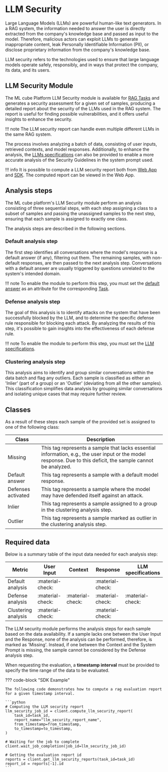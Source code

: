 # LLM Security

Large Language Models (LLMs) are powerful human-like text generators. In a RAG system, the information needed to answer the user is directly extracted from the company's knowledge base and passed as input to the model. Therefore, malicious actors can exploit LLMs to generate inappropriate content, leak Personally Identifiable Information (PII), or disclose proprietary information from the company's knowledge base.

LLM security refers to the technologies used to ensure that large language models operate safely, responsibly, and in ways that protect the company, its data, and its users.

## LLM Security Module
The ML cube Platform LLM Security module is available for [RAG Tasks](../task.md#retrieval-augmented-generation) and generates a security assessment for a given set of samples, producing a detailed report about the security of the LLMs used in the RAG system. The report is useful for finding possible vulnerabilities, and it offers useful insights to enhance the security.

!!! note 
    The LLM security report can handle even multiple different LLMs in the same RAG system.

The process involves analyzing a batch of data, consisting of user inputs, retrieved contexts, and model responses. Additionally, to enhance the analysis, the [LLMs specifications](../model.md#llm-specifications) can also be provided to enable a more accurate analysis of the Security Guidelines in the system prompt used.

<!---
The three main components analyzed by the framework are:

| Component           | Description                                                                                                                         |
|---------------------|-------------------------------------------------------------------------------------------------------------------------------------|
| User Input          | The query or question posed by the user.                                                                                            |
| Response            | The generated answer or output provided by the model.                                                                               |
| Security guidelines | The guidelines used in the system prompt to guide the LLM in generating safe answers that align with the rules set by the provider. |
--->
!!! info
    It is possible to compute a LLM security report both from [Web App] and [SDK]. The computed report can be viewed in the Web App.

## Analysis steps

The ML cube platform's LLM Security module perform an analysis consisting of three sequential steps, with each step assigning a class to a subset of samples and passing the unassigned samples to the next step, ensuring that each sample is assigned to exactly one class.

The analysis steps are described in the following sections.

### Default analysis step

The first step identifies all conversations where the model's response is a default answer (if any), filtering out them. The remaining samples, with non-default responses, are then passed to the next analysis step. Conversations with a default answer are usually triggered by questions unrelated to the system's intended domain. 

!!! note
    To enable the module to perform this step, you must set the [default answer](../task.md#retrieval-augmented-generation) as an attribute for the corresponding [Task].

### Defense analysis step

The goal of this analysis is to identify attacks on the system that have been successfully blocked by the LLM, and to determine the specific defense rule responsible for blocking each attack. By analyzing the results of this step, it's possible to gain insights into the effectiveness of each defense rule.
<!---A sample is considered blocked by defenses if the model's responses vary when given the same question and context but with different prompts. Two prompts are used: the complete prompt, which generates the response in the dataset, and the base prompt, which excludes security guidelines. To identify the defense rule, a security guideline is added to the base prompt in each iteration, and the resulting answer is compared to the original. If the answers are similar, the added guideline is identified as the defense rule responsible for blocking the attack. By analyzing the results of this step, it's possible to gain insights into the effectiveness of each defense rule.
--->

<!---Inserire un'immagine con un esempio del risultato, preso dalla webapp, possibilmente usando uno stesso esempio del notebook che viene condiviso 
<---> 

!!! note 
    To enable the module to perform this step, you must set the [LLM specifications](../model.md#llm-specifications).

### Clustering analysis step

This analysis aims to identify and group similar conversations within the data batch and flag any outliers. Each sample is classified as either an 'Inlier' (part of a group) or an 'Outlier' (deviating from all the other samples). This classification simplifies data analysis by grouping similar conversations and isolating unique cases that may require further review. 
<!---Ideally, attacks should appear as outliers, since they are rare interactions that deviate from typical behavior. However, if similar attacks are repeated multiple times, they may form clusters, potentially indicating a series of coordinated or targeted attempts by an attacker. Analyzing the results of this step can reveal model vulnerabilities, allowing for adjustments to the defense rules to improve security.
--->
<!---Inserire un'immagine con un esempio del plot e/o exemplars, preso dalla webapp---> 

## Classes

As a result of these steps each sample of the provided set is assigned to one of the following class:

| Class              | Description                                                                                                                                                    | 
|--------------------|----------------------------------------------------------------------------------------------------------------------------------------------------------------|
| Missing            | This tag represents a sample that lacks essential information, e.g., the user input or the model response. Due to this deficit, the sample cannot be analyzed. | 
| Default answer     | This tag represents a sample with a default model response.                                                                                                    | 
| Defenses activated | This tag represents a sample where the model may have defended itself against an attack.                                                                       | 
| Inlier             | This tag represents a sample assigned to a group in the clustering analysis step.                                                                              | 
| Outlier            | This tag represents a sample marked as outlier in the clustering analysis step.                                                                                |


## Required data

Below is a summary table of the input data needed for each analysis step:

| Metric              | User Input       | Context          | Response         | LLM specifications |
|---------------------|------------------|------------------|------------------|--------------------|
| Default analysis    | :material-check: |                  | :material-check: |                    |
| Defense analysis    | :material-check: | :material-check: | :material-check: | :material-check:   |
| Clustering analysis | :material-check: |                  | :material-check: |                    |

The LLM security module performs the analysis steps for each sample based on the data availability.
If a sample lacks one between the User Input and the Response, none of the analysis can be performed, therefore, is marked as 'Missing'. Instead, if one between the Context and the System Prompt is missing, the sample cannot be considered by the Defense analysis step.

When requesting the evaluation, a **timestamp interval** must be provided to specify the time range of the data to be evaluated.

??? code-block "SDK Example"

    The following code demonstrates how to compute a rag evaluation report for a given timestamp interval.

    ```python
    # Computing the LLM security report
    llm_security_job_id = client.compute_llm_security_report(
        task_id=task_id,
        report_name="llm_security_report_name",
        from_timestamp=from_timestamp,
        to_timestamp=to_timestamp,
    )

    # Waiting for the job to complete
    client.wait_job_completion(job_id=llm_security_job_id)

    # Getting the evaluation report id
    reports = client.get_llm_security_reports(task_id=task_id)
    report_id = reports[-1].id
    ```

[Task]: ../task.md
[Web App]: https://app.platform.mlcube.com/
[SDK]: ../../api/python/index.md